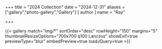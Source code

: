 +++
title = "2024 Collection"
date = "2024-12-31"
aliases = ["gallery","photo-gallery","Gallery"]
[ author ]
  name = "Ray"
  
+++


{{< gallery match="img/*" sortOrder="desc" rowHeight="150" margins="5" thumbnailResizeOptions="700x700 q100 Lanczos" showExif=true previewType="blur" embedPreview=true loadJQuery=true >}}